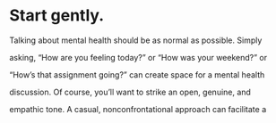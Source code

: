 # Start gently.

Talking about mental health should be as normal as possible. Simply

asking, “How are you feeling today?” or “How was your weekend?” or

“How’s that assignment going?” can create space for a mental health

discussion. Of course, you’ll want to strike an open, genuine, and

empathic tone. A casual, nonconfrontational approach can facilitate a